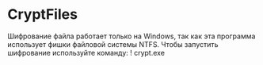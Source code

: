 # CryptFiles
Шифрование файла работает только на Windows, так как эта программа использует фишки файловой системы NTFS.
Чтобы запустить шифрование используйте команду:
! crypt.exe
